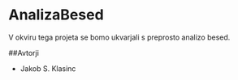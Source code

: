 # AnalizaBesed

V okviru tega projeta se bomo ukvarjali s preprosto analizo besed.

##Avtorji
* Jakob S. Klasinc
